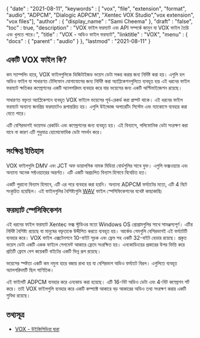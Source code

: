 {
  "date" : "2021-08-11",
  "keywords" : [ "vox", "file", "extension", "format", "audio", "ADPCM", "Dialogic ADPCM", "Xentec VOX Studio","vox extension", "vox files"],
  "author" : {
    "display_name" : "Sami Cheema"
},
  "draft" : "false",
  "toc" : true,
  "description" : "VOX ফাইল ফরম্যাট এবং API সম্পর্কে জানুন যা VOX ফাইল তৈরি এবং খুলতে পারে।",
  "title" : "VOX - অডিও ফাইল ফরম্যাট",
  "linktitle" : "VOX",
  "menu" : {
    "docs" : {
      "parent" : "audio"
}
},
  "lastmod" : "2021-08-11"
}

## একটি VOX ফাইল কি? ##

কম স্যাম্পলিং হারে, VOX ফাইলগুলিকে ডিজিটাইজড ভয়েস ডেটা সঞ্চয় করার জন্য নির্দিষ্ট করা হয়। এগুলি হল অডিও ফাইল যা সাধারণত টেলিফোন যোগাযোগের জন্য নির্দিষ্ট করা অ্যাপ্লিকেশনগুলিতে ব্যবহৃত হয়৷ এই ধরনের ফাইল ফরম্যাট ক্ষতিকর কম্প্রেশনের একটি অ্যালগরিদম ব্যবহার করে যার ভয়েসের জন্য একটি অপ্টিমাইজেশন রয়েছে।

সাধারণত বক্তৃতা অ্যাপ্লিকেশনে ব্যবহৃত VOX ফাইলে ভয়েসের পূর্ব-রেকর্ড করা প্রম্পট থাকে। এই ধরনের ফাইল ফরম্যাট অন্যান্য জনপ্রিয় ফরম্যাটেও রূপান্তরিত হয়। এগুলি উইন্ডোজ অপারেটিং সিস্টেম এবং ম্যাকোসে ব্যবহার করা যেতে পারে।

এটি বেশিরভাগই ভয়েসড রেকর্ডিং এবং কম্প্রেশনের জন্য ব্যবহৃত হয়। এই বিন্যাসে, পলিফোনিক ডেটা সংরক্ষণ করা যাবে না কারণ এটি শুধুমাত্র হোমোফোবিক ডেটা সমর্থন করে।



## সংক্ষিপ্ত ইতিহাস ##

VOX ফাইলগুলি DMV এবং JCT অফ ডায়ালগিক নামক মিডিয়া বোর্ডগুলির সাথে যুক্ত। এগুলি ভক্সওয়্যার এবং অন্যান্য অনেক সফ্টওয়্যারের অন্তর্গত। এটি একটি অপ্রচলিত বিন্যাস হিসাবে বিবেচিত হত।

একটি পুরানো বিন্যাস হিসাবে, এটি এর পরে ব্যবহার করা হয়নি। অন্যান্য ADPCM ফর্ম্যাটের মতো, এটি 4 বিটে সংকুচিত হয়েছিল। এই ফাইলগুলির বৈশিষ্ট্যগুলি [WAV](/audio/wav/) ফাইল স্পেসিফিকেশনের যথেষ্ট কাছাকাছি৷


## ফরম্যাট স্পেসিফিকেশন ##

এই ধরনের ফাইল ফরম্যাট Xentec ভক্স স্টুডিওর মতো Windows OS প্রোগ্রামগুলির সাথে সামঞ্জস্যপূর্ণ। এটির নির্দিষ্ট বৈশিষ্ট্য রয়েছে যা মানুষের বক্তৃতাকে উদ্দীপিত করতে ব্যবহৃত হয়। আর্কেড গেমগুলি বেশিরভাগই এই ফর্ম্যাটটি ব্যবহার করে। VOX ফাইল এক্সটেনশনে 10-বাইট সূচক এবং ফ্রেম সহ একটি 32-বাইট হেডার রয়েছে। প্রকৃত ভয়েস ডেটা একটি একক ফাইলে সেগমেন্ট আকারে ফ্রেমে সংরক্ষিত হয়। এনকোডিংয়ের প্রকারের উপর ভিত্তি করে প্রতিটি ফ্রেমে বেশ কয়েকটি বাইটের একটি ভিন্ন রূপ রয়েছে।

ভয়েসের স্পষ্টতা একটি কম নমুনা হারে বজায় রাখা হয় যা বেশিরভাগ অডিও ফর্ম্যাটে বিরল। এগুলিতে ব্যবহৃত অ্যালগরিদমটি ছিল গাণিতিক।

এই ফাইলটি ADPCM ব্যবহার করে এনকোড করা হয়েছে। এটি 16-বিট অডিও ডেটা এবং 4-বিট কম্প্রেশন শর্ট করে। তাই VOX ফাইলগুলি ব্যবহার করে একটি কম্প্যাক্ট আকারে বড় আকারের অডিও তথ্য সংরক্ষণ করার একটি সুবিধা রয়েছে।


## তথ্যসূত্র ##

* [VOX - উইকিপিডিয়া দ্বারা](https://en.wikipedia.org/wiki/Dialogic_ADPCM)


